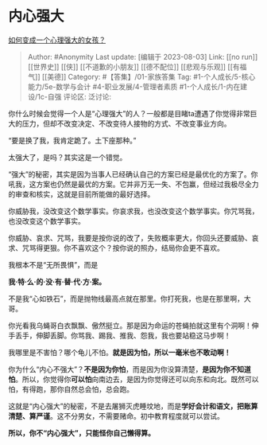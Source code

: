 # 内心强大
[如何变成一个心理强大的女孩？](https://www.zhihu.com/question/542764581/answer/2612102490)

> Author: #Anonymity
> Last update: [编辑于 2023-08-03]
> Link: [[no run]] [[世界史]] [[侠]] [[不道歉的小朋友]] [[德不配位]] [[悲观与乐观]] [[有福气]] [[美德]]
> Category: #【答集】/01-家族答集
> Tag: #1-个人成长/5-核心能力/5e-数学与会计 #4-职业发展/4-管理者素质 #1-个人成长/1-内在建设/1c-自强
> 评论区:
> 泛讨论:

你什么时候会觉得一个人是“心理强大”的人？一般都是目睹ta遭遇了你觉得非常巨大的压力，但却不改变决定、不改变待人接物的方式、不改变事业方向。

“要是换了我，我肯定跪了。土下座那种。”

太强大了，是吗？其实这是一个错觉。

“强大”的秘密，其实是因为当事人已经确认自己的方案已经是最优化的方案了。你吼我，这方案也仍然是最优的方案。它并非万无一失、不包赢，但经过我极尽全力的审查和核实，这就是目前所能做的最好选择。

你威胁我，没改变这个数学事实。你哀求我，也没改变这个数学事实。你咒骂我，也没改变这个数学事实。

你威胁、哀求、咒骂，我要是按你说的改了，失败概率更大，你回头还要威胁、哀求、咒骂得更狠。你不喜欢这个？按你说的照办，结局你会更不喜欢。

我根本不是“无所畏惧”，而是

**我·特·么·的·没·有·替·代·方·案。**

不是我“心如铁石”，而是抛物线最高点就在那里。你打死我，也是在那里啊，大哥。

你光看我乌蝇哥白衣飘飘、傲然挺立。那是因为命运的苍蝇拍就这里有个洞啊！伸手丢手，伸脚丢脚。你骂我、踢我、推我、怨我，我也要站稳这马步啊！

我哪里是不害怕？哪个龟儿不怕。**就是因为怕，所以一毫米也不敢动啊！**

你为什么“内心不强大”？**不是因为你怕**，而是因为你没算清楚，**是因为你不知道怕**。所以，你觉得你**可以怕**向南边去，是因为你觉得还可以向东和向北。既然可以怕，有得跑，那你自然总会怕，总会跑。

这就是“内心强大”的秘密，不是去屠狮灭虎睡坟地，而是**学好会计和语文，把账算清楚、算严谨**。这不分男女，不需要赌命。初中教育程度就可以尝试。

**所以，你不“内心强大”，只能怪你自己懒得算。**
